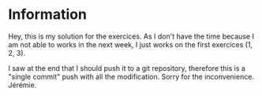 # Information

Hey, this is my solution for the exercices.
As I don't have the time because I am not able to works in the next week, I just works on the first exercices (1, 2, 3).

I saw at the end that I should push it to a git repository, therefore this is a "single commit" push with all the modification. Sorry for the inconvenience.
Jérémie.
